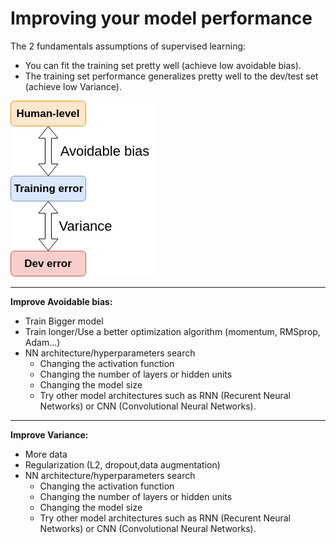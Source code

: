 # Improving your model performance

The 2 fundamentals assumptions of supervised learning:

- You can fit the training set pretty well (achieve low avoidable bias).
- The training set performance generalizes pretty well to the dev/test set (achieve low Variance).


![](img/avoidable_bias_variance.png)

----

**Improve Avoidable bias:**

- Train Bigger model
- Train longer/Use a better optimization algorithm (momentum, RMSprop, Adam...) 
- NN architecture/hyperparameters search
  - Changing the activation function
  - Changing the number of layers or hidden units
  - Changing the model size
  - Try other model architectures such as RNN (Recurent Neural Networks) or CNN (Convolutional Neural Networks).


----

**Improve Variance:**

- More data
- Regularization (L2, dropout,data augmentation)
- NN architecture/hyperparameters search
  - Changing the activation function
  - Changing the number of layers or hidden units
  - Changing the model size
  - Try other model architectures such as RNN (Recurent Neural Networks) or CNN (Convolutional Neural Networks).
 

